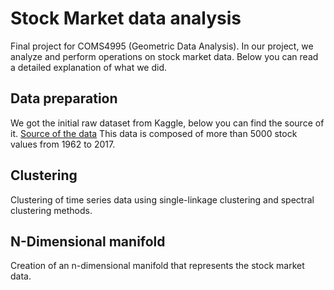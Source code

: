 # Stock Market data analysis
Final project for COMS4995 (Geometric Data Analysis). In our project, we analyze and perform operations on stock market data. Below you can read a detailed explanation of what we did.

## Data preparation
We got the initial raw dataset from Kaggle, below you can find the source of it.
[Source of the data](https://www.kaggle.com/datasets/borismarjanovic/price-volume-data-for-all-us-stocks-etfs?resource=download)
This data is composed of more than 5000 stock values from 1962 to 2017. 

## Clustering
Clustering of time series data using single-linkage clustering and spectral clustering methods.

## N-Dimensional manifold
Creation of an n-dimensional manifold that represents the stock market data.
